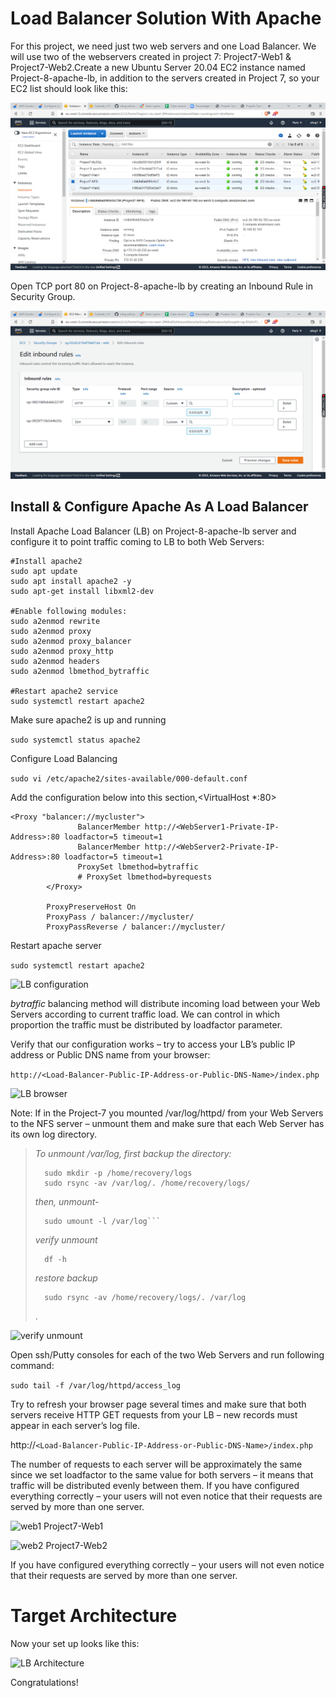 # Load Balancer Solution With Apache

For this project, we need just two web servers and one Load Balancer. We will use two of the webservers created in project 7: Project7-Web1 & Project7-Web2.Create a new Ubuntu Server 20.04 EC2 instance named Project-8-apache-lb, in addition to the servers created in Project 7, so your EC2 list should look like this:

![AWS EC2 instance](./images/p8_aws_1.png)

Open TCP port 80 on Project-8-apache-lb by creating an Inbound Rule in Security Group.

![AWS EC2 instance](./images/p8_aws_2.png)

## Install & Configure Apache As A Load Balancer

Install Apache Load Balancer (LB) on Project-8-apache-lb server and configure it to point traffic coming to LB to both Web Servers:

```
#Install apache2
sudo apt update
sudo apt install apache2 -y
sudo apt-get install libxml2-dev

#Enable following modules:
sudo a2enmod rewrite
sudo a2enmod proxy
sudo a2enmod proxy_balancer
sudo a2enmod proxy_http
sudo a2enmod headers
sudo a2enmod lbmethod_bytraffic

#Restart apache2 service
sudo systemctl restart apache2
```

Make sure apache2 is up and running

```sudo systemctl status apache2```

Configure Load Balancing

```sudo vi /etc/apache2/sites-available/000-default.conf```

Add the configuration below into this section,<VirtualHost *:80>  </VirtualHost>
```
<Proxy "balancer://mycluster">
               BalancerMember http://<WebServer1-Private-IP-Address>:80 loadfactor=5 timeout=1
               BalancerMember http://<WebServer2-Private-IP-Address>:80 loadfactor=5 timeout=1
               ProxySet lbmethod=bytraffic
               # ProxySet lbmethod=byrequests
        </Proxy>

        ProxyPreserveHost On
        ProxyPass / balancer://mycluster/
        ProxyPassReverse / balancer://mycluster/
```

Restart apache server

```sudo systemctl restart apache2```

![LB configuration](./images/p8_tml_1.png)

*bytraffic* balancing method will distribute incoming load between your Web Servers according to current traffic load. We can control in which proportion the traffic must be distributed by loadfactor parameter.

Verify that our configuration works – try to access your LB’s public IP address or Public DNS name from your browser:

```http://<Load-Balancer-Public-IP-Address-or-Public-DNS-Name>/index.php```

![LB browser](./images/p8_web_1.png)

Note: If in the Project-7 you mounted /var/log/httpd/ from your Web Servers to the NFS server – unmount them and make sure that each Web Server has its own log directory.

> *To unmount /var/log, first backup the directory:*
>
>       sudo mkdir -p /home/recovery/logs
>       sudo rsync -av /var/log/. /home/recovery/logs/
> 
> *then, unmount-*
>
>       sudo umount -l /var/log```
>
> *verify unmount*
>
>       df -h
>
> *restore backup*
>
>       sudo rsync -av /home/recovery/logs/. /var/log
>
>   .


![verify unmount](./images/p8_tml_2.png)

Open ssh/Putty consoles for each of the two Web Servers and run following command:

```sudo tail -f /var/log/httpd/access_log```

Try to refresh your browser page several times and make sure that both servers receive HTTP GET requests from your LB – new records must appear in each server’s log file. 

http://```<Load-Balancer-Public-IP-Address-or-Public-DNS-Name>/index.php```

 The number of requests to each server will be approximately the same since we set loadfactor to the same value for both servers – it means that traffic will be distributed evenly between them. If you have configured everything correctly – your users will not even notice that their requests are served by more than one server.

![web1](./images/p8_tml_4.png)
Project7-Web1

![web2](./images/p8_tml_3.png)
Project7-Web2

If you have configured everything correctly – your users will not even notice that their requests are served by more than one server.

# Target Architecture
Now your set up looks like this:

![LB Architecture](./images/p8_web_3.png)

Congratulations!
